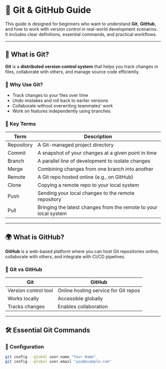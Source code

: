 # 🐙 Git & GitHub Guide

This guide is designed for beginners who want to understand **Git**, **GitHub**, and how to work with version control in real-world development scenarios. It includes clear definitions, essential commands, and practical workflows.

---

## 📘 What is Git?

**Git** is a **distributed version control system** that helps you track changes in files, collaborate with others, and manage source code efficiently.

### 🧩 Why Use Git?

- Track changes to your files over time
- Undo mistakes and roll back to earlier versions
- Collaborate without overwriting teammates' work
- Work on features independently using branches

### 🧠 Key Terms

| Term         | Description                                                       |
|--------------|-------------------------------------------------------------------|
| Repository   | A Git-managed project directory                                   |
| Commit       | A snapshot of your changes at a given point in time               |
| Branch       | A parallel line of development to isolate changes                 |
| Merge        | Combining changes from one branch into another                    |
| Remote       | A Git repo hosted online (e.g., on GitHub)                        |
| Clone        | Copying a remote repo to your local system                        |
| Push         | Sending your local changes to the remote repository               |
| Pull         | Bringing the latest changes from the remote to your local system  |

---

## 🌍 What is GitHub?

**GitHub** is a web-based platform where you can host Git repositories online, collaborate with others, and integrate with CI/CD pipelines.

### 🔧 Git vs GitHub

| Git              | GitHub                      |
|------------------|-----------------------------|
| Version control tool | Online hosting service for Git repos |
| Works locally     | Accessible globally         |
| Tracks changes    | Enables collaboration       |

---

## 🛠️ Essential Git Commands

### 🔄 Configuration

```bash
git config --global user.name "Your Name"
git config --global user.email "you@example.com"
